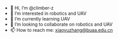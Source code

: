 - 👋 Hi, I’m @climber-z
- 👀 I’m interested in robotics and UAV
- 🌱 I’m currently learning UAV
- 💞️ I’m looking to collaborate on robotics and UAV
- 📫 How to reach me: xiaoyuzhang@buaa.edu.cn

<!---
climber-z/climber-z is a ✨ special ✨ repository because its `README.md` (this file) appears on your GitHub profile.
You can click the Preview link to take a look at your changes.
--->
